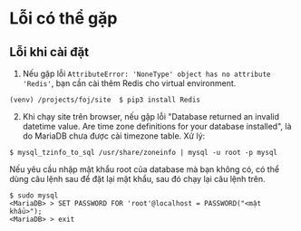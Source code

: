 # Lỗi có thể gặp

## Lỗi khi cài đặt

1. Nếu gặp lỗi `AttributeError: 'NoneType' object has no attribute 'Redis'`, bạn cần cài thêm Redis cho virtual environment.

```shell
(venv) /projects/foj/site  $ pip3 install Redis
```

2. Khi chạy site trên browser, nếu gặp lỗi "Database returned an invalid datetime value. Are time zone definitions for your database installed", là do MariaDB chưa được cài timezone table.
   Xử lý:

```shell
$ mysql_tzinfo_to_sql /usr/share/zoneinfo | mysql -u root -p mysql
```

Nếu yêu cầu nhập mật khẩu root của database mà bạn không có, có thể dùng câu lệnh sau để đặt lại mật khẩu, sau đó chạy lại câu lệnh trên.

```shell
$ sudo mysql
<MariaDB> > SET PASSWORD FOR 'root'@localhost = PASSWORD("<mật khẩu>");
<MariaDB> > exit
```
